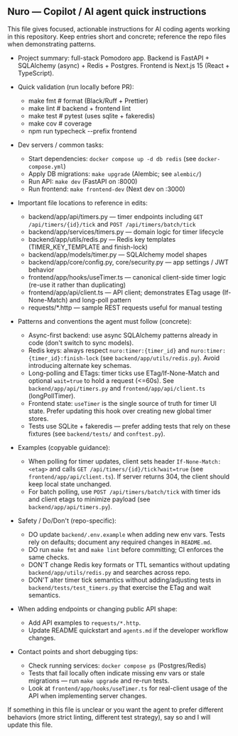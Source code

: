 ## Nuro — Copilot / AI agent quick instructions

This file gives focused, actionable instructions for AI coding agents working in this repository. Keep entries short and concrete; reference the repo files when demonstrating patterns.

- Project summary: full-stack Pomodoro app. Backend is FastAPI + SQLAlchemy (async) + Redis + Postgres. Frontend is Next.js 15 (React + TypeScript).

- Quick validation (run locally before PR):

  - make fmt # format (Black/Ruff + Prettier)
  - make lint # backend + frontend lint
  - make test # pytest (uses sqlite + fakeredis)
  - make cov # coverage
  - npm run typecheck --prefix frontend

- Dev servers / common tasks:

  - Start dependencies: `docker compose up -d db redis` (see `docker-compose.yml`)
  - Apply DB migrations: `make upgrade` (Alembic; see `alembic/`)
  - Run API: `make dev` (FastAPI on :8000)
  - Run frontend: `make frontend-dev` (Next dev on :3000)

- Important file locations to reference in edits:

  - backend/app/api/timers.py — timer endpoints including `GET /api/timers/{id}/tick` and `POST /api/timers/batch/tick`
  - backend/app/services/timers.py — domain logic for timer lifecycle
  - backend/app/utils/redis.py — Redis key templates (TIMER_KEY_TEMPLATE and finish-lock)
  - backend/app/models/timer.py — SQLAlchemy model shapes
  - backend/app/core/config.py, core/security.py — app settings / JWT behavior
  - frontend/app/hooks/useTimer.ts — canonical client-side timer logic (re-use it rather than duplicating)
  - frontend/app/api/client.ts — API client; demonstrates ETag usage (If-None-Match) and long-poll pattern
  - requests/\*.http — sample REST requests useful for manual testing

- Patterns and conventions the agent must follow (concrete):

  - Async-first backend: use async SQLAlchemy patterns already in code (don't switch to sync models).
  - Redis keys: always respect `nuro:timer:{timer_id}` and `nuro:timer:{timer_id}:finish-lock` (see `backend/app/utils/redis.py`). Avoid introducing alternate key schemas.
  - Long-polling and ETags: timer ticks use ETag/If-None-Match and optional `wait=true` to hold a request (<=60s). See `backend/app/api/timers.py` and `frontend/app/api/client.ts` (longPollTimer).
  - Frontend state: `useTimer` is the single source of truth for timer UI state. Prefer updating this hook over creating new global timer stores.
  - Tests use SQLite + fakeredis — prefer adding tests that rely on these fixtures (see `backend/tests/` and `conftest.py`).

- Examples (copyable guidance):

  - When polling for timer updates, client sets header `If-None-Match: <etag>` and calls `GET /api/timers/{id}/tick?wait=true` (see `frontend/app/api/client.ts`). If server returns 304, the client should keep local state unchanged.
  - For batch polling, use `POST /api/timers/batch/tick` with timer ids and client etags to minimize payload (see `backend/app/api/timers.py`).

- Safety / Do/Don't (repo-specific):

  - DO update `backend/.env.example` when adding new env vars. Tests rely on defaults; document any required changes in `README.md`.
  - DO run `make fmt` and `make lint` before committing; CI enforces the same checks.
  - DON'T change Redis key formats or TTL semantics without updating `backend/app/utils/redis.py` and searches across repo.
  - DON'T alter timer tick semantics without adding/adjusting tests in `backend/tests/test_timers.py` that exercise the ETag and wait semantics.

- When adding endpoints or changing public API shape:

  - Add API examples to `requests/*.http`.
  - Update README quickstart and `agents.md` if the developer workflow changes.

- Contact points and short debugging tips:
  - Check running services: `docker compose ps` (Postgres/Redis)
  - Tests that fail locally often indicate missing env vars or stale migrations — run `make upgrade` and re-run tests.
  - Look at `frontend/app/hooks/useTimer.ts` for real-client usage of the API when implementing server changes.

If something in this file is unclear or you want the agent to prefer different behaviors (more strict linting, different test strategy), say so and I will update this file.
